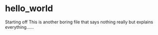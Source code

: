 # hello_world
Starting off
This is another boring file that says nothing really but explains everything......

